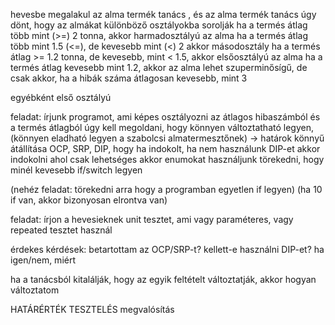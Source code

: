 hevesbe megalakul az alma termék tanács , és az alma termék tanács úgy dönt, hogy az almákat különböző osztályokba sorolják
ha a termés átlag több mint (>=) 2 tonna, akkor harmadosztályú az alma
ha a termés átlag több mint 1.5 (<=), de kevesebb mint (<) 2 akkor másodosztály
ha a termés átlag >= 1.2 tonna, de kevesebb, mint < 1.5, akkor elsőosztályú az alma
ha a termés átlag kevesebb mint 1.2, akkor az alma lehet szuperminősígű, de csak akkor, ha a hibák száma átlagosan kevesebb, mint 3

egyébként első osztályú

feladat: 
írjunk programot, ami képes osztályozni az átlagos hibaszámból és a termés átlagból
úgy kell megoldani, hogy könnyen változtatható legyen, (könnyen eladható legyen a szabolcsi almatermesztőnek) -> határok könnyű átállítása
OCP, SRP, DIP, hogy ha indokolt, ha nem használunk DIP-et akkor indokolni
ahol csak lehetséges akkor enumokat használjunk
törekedni, hogy minél kevesebb if/switch legyen

(nehéz feladat: törekedni arra hogy a programban egyetlen if legyen)
(ha 10 if van, akkor bizonyosan elrontva van)

feladat: 
írjon a hevesieknek unit tesztet, ami vagy paraméteres, vagy repeated tesztet használ

érdekes kérdések: betartottam az OCP/SRP-t?
kellett-e használni DIP-et? ha igen/nem, miért

ha a tanácsból kitalálják, hogy az egyik feltételt változtatják, akkor hogyan változtatom

HATÁRÉRTÉK TESZTELÉS megvalósítás

